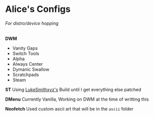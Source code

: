 # Alice's Configs
###### For distro/device hopping

**DWM**
- Vanity Gaps
- Switch Tools
- Alpha
- Always Center
- Dymanic Swallow
- Scratchpads
- Steam

**ST**
Using [LukeSmithxyz's](https://github.com/LukeSmithxyz/st) Build until I get everything else patched

**DMenu**
Currently Vanilla, Working on DWM at the time of writting this

**Neofetch**
Used custom ascii art that will be in the `ascii` folder 

